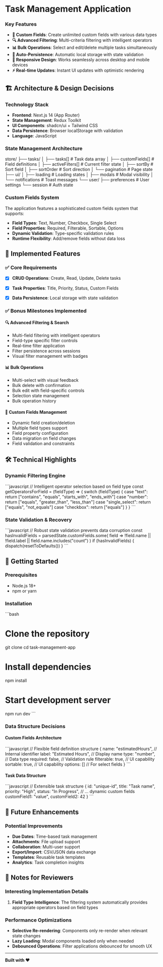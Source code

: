 # Task Management Application





### Key Features

- **🔧 Custom Fields**: Create unlimited custom fields with various data types
- **🔍 Advanced Filtering**: Multi-criteria filtering with intelligent operators
- **📊 Bulk Operations**: Select and edit/delete multiple tasks simultaneously
- **💾 Auto-Persistence**: Automatic local storage with state validation
- **📱 Responsive Design**: Works seamlessly across desktop and mobile devices
- **⚡ Real-time Updates**: Instant UI updates with optimistic rendering

## 🏗️ Architecture & Design Decisions

### Technology Stack

- **Frontend**: Next.js 14 (App Router)
- **State Management**: Redux Toolkit
- **UI Components**: shadcn/ui + Tailwind CSS
- **Data Persistence**: Browser localStorage with validation
- **Language**: JavaScript 



### State Management Architecture

store/
├── tasks/
│   ├── tasks[]           # Task data array
│   ├── customFields[]    # Field definitions
│   ├── activeFilters[]   # Current filter state
│   ├── sortBy            # Sort field
│   ├── sortOrder         # Sort direction
│   └── pagination        # Page state
├── ui/
│   ├── loading           # Loading states
│   ├── modals            # Modal visibility
│   └── notifications     # Toast messages
└── user/
    ├── preferences       # User settings
    └── session          # Auth state

### Custom Fields System

The application features a sophisticated custom fields system that supports:

- **Field Types**: Text, Number, Checkbox, Single Select
- **Field Properties**: Required, Filterable, Sortable, Options
- **Dynamic Validation**: Type-specific validation rules
- **Runtime Flexibility**: Add/remove fields without data loss

## 🎯 Implemented Features

### ✅ Core Requirements
- [x] **CRUD Operations**: Create, Read, Update, Delete tasks
- [x] **Task Properties**: Title, Priority, Status, Custom Fields
- [x] **Data Persistence**: Local storage with state validation


### ✅ Bonus Milestones Implemented

#### 🔍 **Advanced Filtering & Search**
- Multi-field filtering with intelligent operators
- Field-type specific filter controls
- Real-time filter application
- Filter persistence across sessions
- Visual filter management with badges

#### 📊 **Bulk Operations**
- Multi-select with visual feedback
- Bulk delete with confirmation
- Bulk edit with field-specific controls
- Selection state management
- Bulk operation history


#### 🔧 **Custom Fields Management**
- Dynamic field creation/deletion
- Multiple field types support
- Field property configuration
- Data migration on field changes
- Field validation and constraints


## 🛠️ Technical Highlights


### Dynamic Filtering Engine
\`\`\`javascript
// Intelligent operator selection based on field type
const getOperatorsForField = (fieldType) => {
  switch (fieldType) {
    case "text": return ["contains", "equals", "starts_with", "ends_with"]
    case "number": return ["equals", "greater_than", "less_than"]
    case "single_select": return ["equals", "not_equals"]
    case "checkbox": return ["equals"]
  }
}
\`\`\`

### State Validation & Recovery
\`\`\`javascript
// Robust state validation prevents data corruption
const hasInvalidFields = parsedState.customFields.some(
  field => !field.name || !field.label || field.name.includes("count")
)
if (hasInvalidFields) {
  dispatch(resetToDefaults())
}
\`\`\`


## 🚀 Getting Started

### Prerequisites
- Node.js 18+ 
- npm or yarn

### Installation
\`\`\`bash
# Clone the repository
git clone <repository-url>
cd task-management-app

# Install dependencies
npm install

# Start development server
npm run dev
\`\`\`



### Data Structure Decisions

#### Custom Fields Architecture
\`\`\`javascript
// Flexible field definition structure
{
  name: "estimatedHours",      // Internal identifier
  label: "Estimated Hours",    // Display name
  type: "number",             // Data type
  required: false,            // Validation rule
  filterable: true,           // UI capability
  sortable: true,             // UI capability
  options: []                 // For select fields
}
\`\`\`

#### Task Data Structure
\`\`\`javascript
// Extensible task structure
{
  id: "unique-id",
  title: "Task name",
  priority: "High",
  status: "In Progress",
  // ... dynamic custom fields
  customField1: "value",
  customField2: 42
}
\`\`\`

## 🔮 Future Enhancements

### Potential Improvements
- **Due Dates**: Time-based task management
- **Attachments**: File upload support
- **Collaboration**: Multi-user support
- **Export/Import**: CSV/JSON data exchange
- **Templates**: Reusable task templates
- **Analytics**: Task completion insights


## 📝 Notes for Reviewers

### Interesting Implementation Details

1. **Field Type Intelligence**: The filtering system automatically provides appropriate operators based on field types


### Performance Optimizations

- **Selective Re-rendering**: Components only re-render when relevant state changes
- **Lazy Loading**: Modal components loaded only when needed
- **Debounced Operations**: Filter applications debounced for smooth UX


---

**Built with ❤️**
